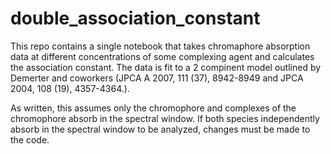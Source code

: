 # double_association_constant

This repo contains a single notebook that takes chromaphore absorption data at different concentrations 
of some complexing agent and calculates the association constant. The data is fit to a 2 compinent model 
outlined by Demerter and coworkers (JPCA A 2007, 111 (37), 8942-8949 and JPCA 2004, 108 (19), 4357-4364.).

As written, this assumes only the chromophore and complexes of the chromophore absorb in the spectral window. If both species independently absorb in the spectral window to be analyzed, changes must be made to the code. 
